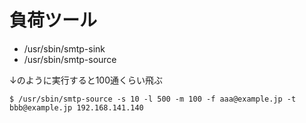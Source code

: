 # 負荷ツール

* /usr/sbin/smtp-sink
* /usr/sbin/smtp-source

↓のように実行すると100通くらい飛ぶ
```
$ /usr/sbin/smtp-source -s 10 -l 500 -m 100 -f aaa@example.jp -t bbb@example.jp 192.168.141.140
```
